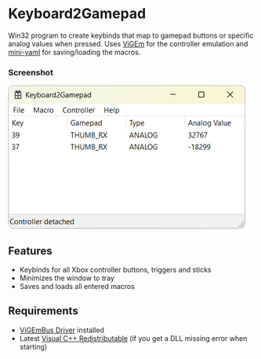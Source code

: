 # Keyboard2Gamepad

Win32 program to create keybinds that map to gamepad buttons or specific analog
values when pressed. Uses [ViGEm](https://github.com/ViGEm/ViGEmBus) for the
controller emulation and [mini-yaml](https://github.com/jimmiebergmann/mini-yaml)
for saving/loading the macros.

### Screenshot

![](ui.png)

## Features

- Keybinds for all Xbox controller buttons, triggers and sticks
- Minimizes the window to tray
- Saves and loads all entered macros

## Requirements

- [ViGEmBus Driver](https://github.com/ViGEm/ViGEmBus) installed
- Latest [Visual C++ Redistributable](https://docs.microsoft.com/en-us/cpp/windows/latest-supported-vc-redist)
(if you get a DLL missing error when starting)
